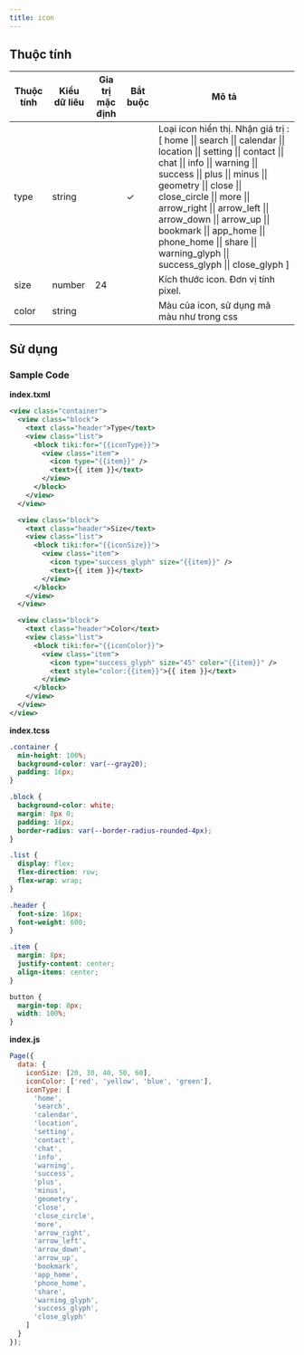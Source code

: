 ```yaml
---
title: icon
---
```


## Thuộc tính

| Thuộc tính | Kiểu dữ liêu | Gia trị mặc định | Bắt buộc | Mô tả                                                                                                                                                                                                                                                                                                                                                                                                              |
| ---------- | ------------ | ---------------- | -------- | ------------------------------------------------------------------------------------------------------------------------------------------------------------------------------------------------------------------------------------------------------------------------------------------------------------------------------------------------------------------------------------------------------------------ |
| type       | string       |                  | ✓        | Loại icon hiển thị. Nhận giá trị : [ home \|\| search \|\| calendar \|\| location \|\| setting \|\| contact \|\| chat \|\| info \|\| warning \|\| success \|\| plus \|\| minus \|\| geometry \|\| close \|\| close_circle \|\| more \|\| arrow_right \|\| arrow_left \|\| arrow_down \|\| arrow_up \|\| bookmark \|\| app_home \|\| phone_home \|\| share \|\| warning_glyph \|\| success_glyph \|\| close_glyph ] |
| size       | number       | 24               |          | Kích thước  icon. Đơn vị tính pixel.                                                                                                                                                                                                                                                                                                                                                                               |
| color      | string       |                  |          | Màu của icon, sử dụng mã màu như trong css                                                                                                                                                                                                                                                                                                                                                                         |

## Sử dụng

### Sample Code

**index.txml**

```xml
<view class="container">
  <view class="block">
    <text class="header">Type</text>
    <view class="list">
      <block tiki:for="{{iconType}}">
        <view class="item">
          <icon type="{{item}}" />
          <text>{{ item }}</text>
        </view>
      </block>
    </view>
  </view>

  <view class="block">
    <text class="header">Size</text>
    <view class="list">
      <block tiki:for="{{iconSize}}">
        <view class="item">
          <icon type="success_glyph" size="{{item}}" />
          <text>{{ item }}</text>
        </view>
      </block>
    </view>
  </view>

  <view class="block">
    <text class="header">Color</text>
    <view class="list">
      <block tiki:for="{{iconColor}}">
        <view class="item">
          <icon type="success_glyph" size="45" color="{{item}}" />
          <text style="color:{{item}}">{{ item }}</text>
        </view>
      </block>
    </view>
  </view>
</view>
```

**index.tcss**

```css
.container {
  min-height: 100%;
  background-color: var(--gray20);
  padding: 16px;
}

.block {
  background-color: white;
  margin: 8px 0;
  padding: 16px;
  border-radius: var(--border-radius-rounded-4px);
}

.list {
  display: flex;
  flex-direction: row;
  flex-wrap: wrap;
}

.header {
  font-size: 16px;
  font-weight: 600;
}

.item {
  margin: 8px;
  justify-content: center;
  align-items: center;
}

button {
  margin-top: 8px;
  width: 100%;
}
```

**index.js**

```js
Page({
  data: {
    iconSize: [20, 30, 40, 50, 60],
    iconColor: ['red', 'yellow', 'blue', 'green'],
    iconType: [
      'home',
      'search',
      'calendar',
      'location',
      'setting',
      'contact',
      'chat',
      'info',
      'warning',
      'success',
      'plus',
      'minus',
      'geometry',
      'close',
      'close_circle',
      'more',
      'arrow_right',
      'arrow_left',
      'arrow_down',
      'arrow_up',
      'bookmark',
      'app_home',
      'phone_home',
      'share',
      'warning_glyph',
      'success_glyph',
      'close_glyph'
    ]
  }
});
```

